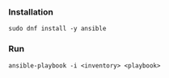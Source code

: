 ### Installation
`sudo dnf install -y ansible`

### Run
`ansible-playbook -i <inventory> <playbook>`